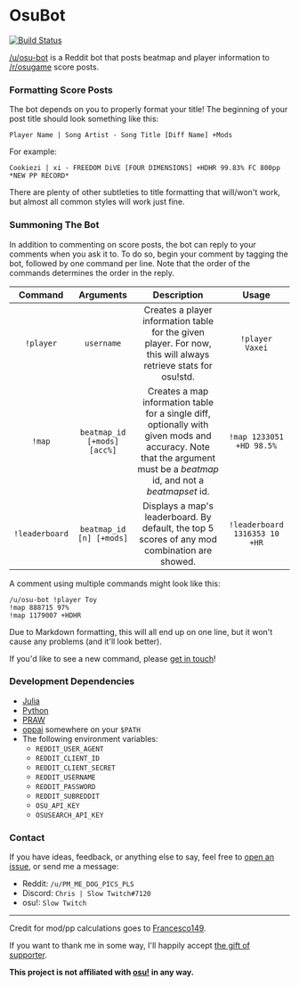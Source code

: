# OsuBot

[![Build Status](https://travis-ci.org/christopher-dG/OsuBot.jl.svg?branch=master)](https://travis-ci.org/christopher-dG/OsuBot.jl)

[/u/osu-bot](https://reddit.com/u/osu-bot) is a Reddit bot that posts beatmap
and player information to [/r/osugame](https://reddit.com/r/osugame) score posts.

### Formatting Score Posts

The bot depends on you to properly format your title! The beginning of your
post title should look something like this:

```
Player Name | Song Artist - Song Title [Diff Name] +Mods
```

For example:

```
Cookiezi | xi - FREEDOM DiVE [FOUR DIMENSIONS] +HDHR 99.83% FC 800pp *NEW PP RECORD*
```

There are plenty of other subtleties to title formatting that will/won't work,
but almost all common styles will work just fine.

### Summoning The Bot

In addition to commenting on score posts, the bot can reply to your comments
when you ask it to. To do so, begin your comment by tagging the bot, followed
by one command per line. Note that the order of the commands determines the
order in the reply.

| Command | Arguments | Description | Usage |
| :-: | :-: | :-: | :-: |
| `!player` | `username` | Creates a player information table for the given player. For now, this will always retrieve stats for osu!std. | `!player Vaxei` |
| `!map` | `beatmap_id [+mods] [acc%]` | Creates a map information table for a single diff, optionally with given mods and accuracy. Note that the argument must be a *beatmap* id, and not a *beatmapset* id. | `!map 1233051 +HD 98.5%` |
| `!leaderboard` | `beatmap_id [n] [+mods]` | Displays a map's leaderboard. By default, the top 5 scores of any mod combination are showed. | `!leaderboard 1316353 10 +HR`

A comment using multiple commands might look like this:

```
/u/osu-bot !player Toy
!map 888715 97%
!map 1179007 +HDHR
```

Due to Markdown formatting, this will all end up on one line, but it won't
cause any problems (and it'll look better).

If you'd like to see a new command, please [get in touch](#contact)!

### Development Dependencies

* [Julia](https://julialang.org)
* [Python](https://python.org)
* [PRAW](https://github.com/praw-dev/praw)
* [oppai](https://github.com/Francesco149/oppai-ng) somewhere on your `$PATH`
* The following environment variables:
  * `REDDIT_USER_AGENT`
  * `REDDIT_CLIENT_ID`
  * `REDDIT_CLIENT_SECRET`
  * `REDDIT_USERNAME`
  * `REDDIT_PASSWORD`
  * `REDDIT_SUBREDDIT`
  * `OSU_API_KEY`
  * `OSUSEARCH_API_KEY`

### Contact

If you have ideas, feedback, or anything else to say, feel free to
[open an issue](https://github.com/christopher-dG/OsuBot.jl/issues/new), or
send me a message:

* Reddit: `/u/PM_ME_DOG_PICS_PLS`
* Discord: `Chris | Slow Twitch#7120`
* osu!: `Slow Twitch`

***

Credit for mod/pp calculations goes to
[Francesco149](https://github.com/Francesco149/oppai-ng).

If you want to thank me in some way, I'll happily accept
[the gift of supporter](https://osu.ppy.sh/users/3172543).

**This project is not affiliated with [osu!](https://osu.ppy.sh/home) in any
way.**
